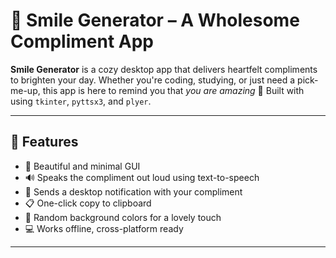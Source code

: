 # 💌 Smile Generator – A Wholesome Compliment App

**Smile Generator** is a cozy desktop app that delivers heartfelt compliments to brighten your day. Whether you're coding, studying, or just need a pick-me-up, this app is here to remind you that *you are amazing* 💖 Built with using `tkinter`, `pyttsx3`, and `plyer`.

---

## 🌟 Features

- 🎀 Beautiful and minimal GUI
- 🔊 Speaks the compliment out loud using text-to-speech
- 🧾 Sends a desktop notification with your compliment
- 📋 One-click copy to clipboard
- 🎨 Random background colors for a lovely touch
- 💻 Works offline, cross-platform ready

---
